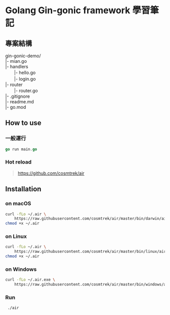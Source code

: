 # Golang Gin-gonic framework 學習筆記

## 專案結構
gin-gonic-demo/  
|- mian.go  
|- handlers  
　　|- hello.go  
　　|- login.go  
|- router  
　　|- router.go  
|- .gitignore  
|- readme.md  
|- go.mod  

## How to use

### 一般運行
``` go
go run main.go
```
### Hot reload
> https://github.com/cosmtrek/air

## Installation

### on macOS

```bash
curl -fLo ~/.air \
    https://raw.githubusercontent.com/cosmtrek/air/master/bin/darwin/air
chmod +x ~/.air
```

### on Linux

```bash
curl -fLo ~/.air \
    https://raw.githubusercontent.com/cosmtrek/air/master/bin/linux/air
chmod +x ~/.air
```

### on Windows

```bash
curl -fLo ~/.air.exe \
    https://raw.githubusercontent.com/cosmtrek/air/master/bin/windows/air.exe
```
### Run
``` bash
 ./air
 ```